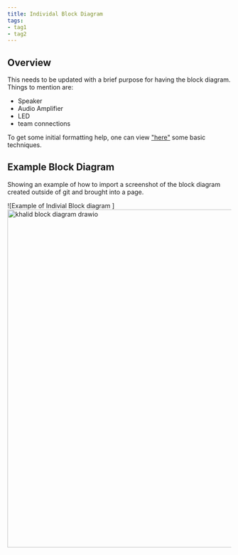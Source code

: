 ```yaml
---
title: Individal Block Diagram
tags:
- tag1
- tag2
---
```


## Overview
This needs to be updated with a brief purpose for having the block diagram.
Things to mention are:
* Speaker
* Audio Amplifier
* LED
* team connections

To get some initial formatting help, one can view ["here"](https://embedded-systems-design.github.io/EGR304DataSheetTemplate/Appendix/basic-markdown-examples/) some basic techniques.


## Example Block Diagram 
Showing an example of how to import a screenshot of the block diagram created outside of git and brought into a page.

![Example of Indivial Block diagram ]<img width="761" height="761" alt="khalid block diagram drawio" src="https://github.com/user-attachments/assets/3fc8fa50-58b0-4162-aa20-7ac8e769e243" />
